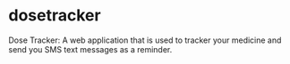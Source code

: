 # dosetracker
Dose Tracker: A web application that is used to tracker your medicine and send you SMS text messages as a reminder.
